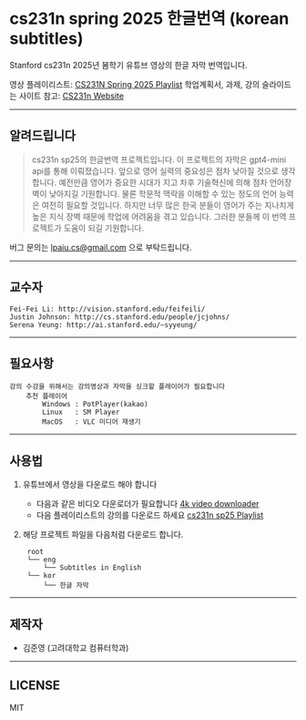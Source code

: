 # cs231n spring 2025 한글번역 (korean subtitles)
Stanford cs231n 2025년 봄학기 유튜브 영상의 한글 자막 번역입니다.

영상 플레이리스트: [CS231N Spring 2025 Playlist](https://youtube.com/playlist?list=PLoROMvodv4rOmsNzYBMe0gJY2XS8AQg16&si=usJZq4ZMXOzC0GtE)
학업계획서, 과제, 강의 슬라이드는 사이트 참고: [CS231n Website](http://cs231n.stanford.edu/)

---------
## 알려드립니다
> cs231n sp25의 한글번역 프로젝트입니다.
> 이 프로젝트의 자막은 gpt4-mini api를 통해 이뤄졌습니다.
> 앞으로 영어 실력의 중요성은 점차 낮아질 것으로 생각합니다. 예전만큼 영어가 중요한 시대가 지고 차후 기술혁신에 의해 점차 언어장벽이 낮아지길 기원합니다. 물론 학문적 맥락을 이해할 수 있는 정도의 언어 능력은 여전히 필요할 것입니다.
> 하지만 너무 많은 한국 분들이 영어가 주는 지나치게 높은 지식 장벽 때문에 학업에 어려움을 겪고 있습니다. 그러한 분들께 이 번역 프로젝트가 도움이 되길 기원합니다.

버그 문의는 lpaiu.cs@gmail.com 으로 부탁드립니다.

----------
## 교수자
    Fei-Fei Li: http://vision.stanford.edu/feifeili/  
    Justin Johnson: http://cs.stanford.edu/people/jcjohns/  
    Serena Yeung: http://ai.stanford.edu/~syyeung/  

----------
## 필요사항
    강의 수강을 위해서는 강의영상과 자막을 싱크할 플레이어가 필요합니다
        추천 플레이어
            Windows : PotPlayer(kakao)
            Linux   : SM Player
            MacOS   : VLC 미디어 재생기

----------
## 사용법

1. 유튜브에서 영상을 다운로드 해야 합니다
    - 다음과 같은 비디오 다운로더가 필요합니다 [4k video downloader](https://www.4kdownload.com/ko/products/product-videodownloader)
    - 다음 플레이리스트의 강의를 다운로드 하세요 [cs231n sp25 Playlist](https://www.youtube.com/playlist?list=PLoROMvodv4rOmsNzYBMe0gJY2XS8AQg16)
    
2. 해당 프로젝트 파일을 다음처럼 다운로드 합니다.

        root
        └── eng
            └── Subtitles in English
        └── kor 
            └── 한글 자막

----------
## 제작자
- 김준영 (고려대학교 컴퓨터학과)

----------

## LICENSE
MIT
